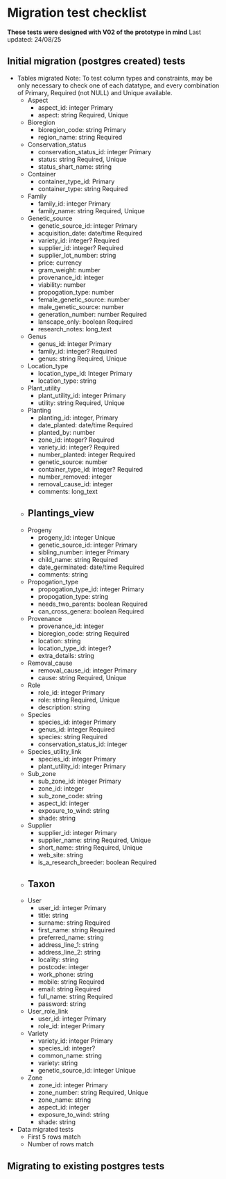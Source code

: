 # Migration test checklist
**These tests were designed with V02 of the prototype in mind**
Last updated: 24/08/25

## Initial migration (postgres created) tests
* Tables migrated
Note: To test column types and constraints, may be only necessary to check one of each datatype, and every combination of Primary, Required (not NULL) and Unique available. 
    - Aspect
        - aspect_id: integer Primary
        - aspect: string Required, Unique
    - Bioregion
        - bioregion_code: string Primary
        - region_name: string Required
    - Conservation_status
        - conservation_status_id: integer Primary
        - status: string Required, Unique
        - status_shart_name: string
    - Container
        - container_type_id: Primary
        - container_type: string Required
    - Family
        - family_id: integer Primary
        - family_name: string Required, Unique
    - Genetic_source
        - genetic_source_id: integer Primary
        - acquisition_date: date/time Required
        - variety_id: integer? Required
        - supplier_id: integer? Required
        - supplier_lot_number: string
        - price: currency
        - gram_weight: number
        - provenance_id: integer
        - viability: number
        - propogation_type: number
        - female_genetic_source: number
        - male_genetic_source: number
        - generation_number: number Required
        - lanscape_only: boolean Required
        - research_notes: long_text
    - Genus
        - genus_id: integer Primary
        - family_id: integer? Required
        - genus: string Required, Unique
    - Location_type
        - location_type_id: Integer Primary
        - location_type: string
    - Plant_utility
        - plant_utility_id: integer Primary
        - utility: string Required, Unique
    - Planting
        - planting_id: integer, Primary
        - date_planted: date/time Required
        - planted_by: number 
        - zone_id: integer? Required
        - variety_id: integer? Required
        - number_planted: integer Required
        - genetic_source: number
        - container_type_id: integer? Required
        - number_removed: integer
        - removal_cause_id: integer
        - comments: long_text
    - Plantings_view
        - 
    - Progeny
        - progeny_id: integer Unique
        - genetic_source_id: integer Primary
        - sibling_number: integer Primary
        - child_name: string Required
        - date_germinated: date/time Required
        - comments: string
    - Propogation_type
        - propogation_type_id: integer Primary
        - propogation_type: string
        - needs_two_parents: boolean Required
        - can_cross_genera: boolean Required
    - Provenance
        - provenance_id: integer
        - bioregion_code: string Required
        - location: string
        - location_type_id: integer? 
        - extra_details: string
    - Removal_cause
        - removal_cause_id: integer Primary
        - cause: string Required, Unique
    - Role
        - role_id: integer Primary
        - role: string Required, Unique
        - description: string
    - Species
        - species_id: integer Primary
        - genus_id: integer Required
        - species: string Required
        - conservation_status_id: integer
    - Species_utility_link
        - species_id: integer Primary
        - plant_utility_id: integer Primary
    - Sub_zone
        - sub_zone_id: integer Primary
        - zone_id: integer
        - sub_zone_code: string
        - aspect_id: integer
        - exposure_to_wind: string
        - shade: string
    - Supplier
        - supplier_id: integer Primary
        - supplier_name: string Required, Unique
        - short_name: string Required, Unique
        - web_site: string
        - is_a_research_breeder: boolean Required
    - Taxon
        - 
    - User
        - user_id: integer Primary
        - title: string
        - surname: string Required
        - first_name: string Required
        - preferred_name: string
        - address_line_1: string
        - address_line_2: string
        - locality: string
        - postcode: integer
        - work_phone: string
        - mobile: string Required
        - email: string Required
        - full_name: string Required
        - password: string
    - User_role_link
        - user_id: integer Primary
        - role_id: integer Primary
    - Variety
        - variety_id: integer Primary
        - species_id: integer?
        - common_name: string
        - variety: string
        - genetic_source_id: integer Unique
    - Zone
        - zone_id: integer Primary
        - zone_number: string Required, Unique
        - zone_name: string
        - aspect_id: integer
        - exposure_to_wind: string
        - shade: string
* Data migrated tests
    - First 5 rows match
    - Number of rows match

## Migrating to existing postgres tests


